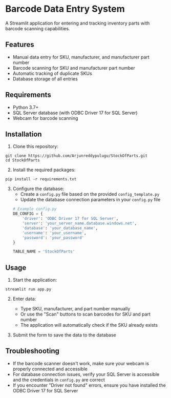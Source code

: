 # Barcode Data Entry System

A Streamlit application for entering and tracking inventory parts with barcode scanning capabilities.

## Features

- Manual data entry for SKU, manufacturer, and manufacturer part number
- Barcode scanning for SKU and manufacturer part number
- Automatic tracking of duplicate SKUs
- Database storage of all entries

## Requirements

- Python 3.7+
- SQL Server database (with ODBC Driver 17 for SQL Server)
- Webcam for barcode scanning

## Installation

1. Clone this repository:
```
git clone https://github.com/Arjunreddypulugu/StockOfParts.git
cd StockOfParts
```

2. Install the required packages:
```
pip install -r requirements.txt
```

3. Configure the database:
   - Create a `config.py` file based on the provided `config_template.py`
   - Update the database connection parameters in your `config.py` file
   ```python
   # Example config.py
   DB_CONFIG = {
       'driver': 'ODBC Driver 17 for SQL Server',
       'server': 'your_server_name.database.windows.net',
       'database': 'your_database_name',
       'username': 'your_username',
       'password': 'your_password'
   }
   
   TABLE_NAME = 'StockOfParts'
   ```

## Usage

1. Start the application:
```
streamlit run app.py
```

2. Enter data:
   - Type SKU, manufacturer, and part number manually
   - Or use the "Scan" buttons to scan barcodes for SKU and part number
   - The application will automatically check if the SKU already exists
   
3. Submit the form to save the data to the database

## Troubleshooting

- If the barcode scanner doesn't work, make sure your webcam is properly connected and accessible
- For database connection issues, verify your SQL Server is accessible and the credentials in `config.py` are correct
- If you encounter "Driver not found" errors, ensure you have installed the ODBC Driver 17 for SQL Server 